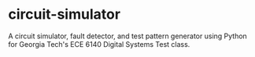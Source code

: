 # circuit-simulator
A circuit simulator, fault detector, and test pattern generator using Python for Georgia Tech's ECE 6140 Digital Systems Test class.

